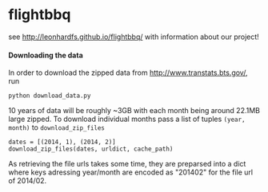 # flightbbq

see <http://leonhardfs.github.io/flightbbq/> with information about our project! 

#### Downloading the data

In order to download the zipped data from <http://www.transtats.bts.gov/>, run 

```
python download_data.py
```

10 years of data will be roughly ~3GB with each month being around 22.1MB large zipped.
To download individual months pass a list of tuples `(year, month)` to `download_zip_files`

```
dates = [(2014, 1), (2014, 2)]
download_zip_files(dates, urldict, cache_path)
```

As retrieving the file urls takes some time, they are preparsed into a dict where keys adressing year/month are encoded as "201402" for the file url of 2014/02.